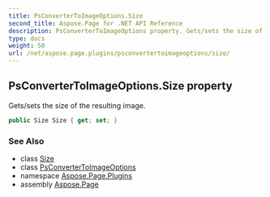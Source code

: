 ```yaml
---
title: PsConverterToImageOptions.Size
second_title: Aspose.Page for .NET API Reference
description: PsConverterToImageOptions property. Gets/sets the size of the resulting image
type: docs
weight: 50
url: /net/aspose.page.plugins/psconvertertoimageoptions/size/
---
```

## PsConverterToImageOptions.Size property

Gets/sets the size of the resulting image.

```csharp
public Size Size { get; set; }
```

### See Also

* class [Size](../../../aspose.page.drawing/size/)
* class [PsConverterToImageOptions](../)
* namespace [Aspose.Page.Plugins](../../psconvertertoimageoptions/)
* assembly [Aspose.Page](../../../)


